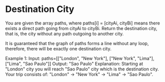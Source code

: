 # Destination City

You are given the array paths, where paths[i] = [cityAi, cityBi] means there exists a direct path going from cityAi to cityBi. Return the destination city, that is, the city without any path outgoing to another city.

It is guaranteed that the graph of paths forms a line without any loop, therefore, there will be exactly one destination city.

Example 1:
Input: paths=[["London", "New York"], ["New York", "Lima"], ["Lima", "Sao Paulo"]]
Output: "Sao Paulo"
Explanation: Starting at "London" city you will reach "Sao Paulo" city which is the destination city. Your trip consists of: "London" -> "New York" -> "Lima" -> "Sao Paulo".
